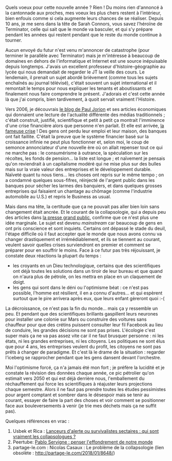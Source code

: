 <!-- title: Sarah Connor ? -->
<!-- category: Humeur -->

Quels voeux pour cette nouvelle année ? Rien ! <!-- more -->Du moins rien d'annoncé à la cantonnade aux proches, mes voeux les plus chers restent à l'intérieur, bien enfouis comme si cela augmente leurs chances de se réaliser. Depuis 10 ans, je me sens dans la tête de Sarah Connors, vous savez l'héroïne de Terminator, celle qui sait que le monde va basculer, et qui s'y prépare pendant les années qui restent pendant que le reste du monde continue à tourner. 

Aucun envoyé du futur n'est venu m'annoncer de catastrophe (pour terminer le parallèle avec Terminator) mais je m'intéresse à beaucoup de domaines en dehors de l'informatique et Internet est une source inépuisable depuis longtemps. J'avais un excellent professeur d'histoire-géographie au lycée qui nous demandait de regarder le JT la veille des cours. Le lendemain, il prenait un sujet abordé brièvement (comme tous les sujets enchaînés au journal télévisé), c'était souvent un sujet international et il remontait le temps pour nous expliquer les tenants et aboutissants et finalement nous faire comprendre le présent. J'adorais et c'est cette année là que j'ai compris, bien tardivement, à quoit servait vraiment l'Histoire. 

Vers 2006, je découvrais [le blog de Paul Jorion](https://www.pauljorion.com/blog/) et ses articles économiques qui donnaient une lecture de l'actualité différente des médias traditionnels ; c'était construit, justifié, scientifique et petit à petit ça montrait l'imminence d'une crise financière alors que personne n'en parlait. Et elle est arrivée, [la fameuse crise](https://fr.wikipedia.org/wiki/Crise_financi%C3%A8re_mondiale_de_2007-2008) ! Des gens ont perdu leur emploi et leur maison, des banques ont fait faillite. C'était la preuve que le système financier basé sur la croissance infinie ne peut plus fonctionner et, selon moi, le coup de semonce annonciateur d'une nouvelle ère où on allait repenser tout ce qui ne marche pas : le consumérisme à outrance, la spéculation sur les récoltes, les fonds de pension... la liste est longue ; et naïvement je pensais qu'on reviendrait à un capitalisme modéré qui ne mise plus sur des bulles mais sur la vraie valeur des entreprises et le développement durable. Naïveté quant tu nous tiens... les choses ont repris sur le même tempo ; on a condamné quelques sous-fifres, réinjecté de l'argent public dans les banques pour sécher les larmes des banquiers, et dans quelques grosses entreprises qui faisaient un chantage au chômage (comme l'industrie automobile au U.S.) et repris le Business as usual. 

Mais dans ma tête, la certitude que ça ne pouvait pas aller bien loin sans changement était ancrée. Et le courant de la collapsologie, qui a depuis peu des articles dans [la presse grand public](https://www.lemonde.fr/climat/article/2018/12/14/pablo-servigne-il-est-possible-que-nos-societes-industrielles-se-degradent-beaucoup-plus-rapidement-que-les-anciennes-civilisations_5397728_1652612.html), confirme que ce n'est plus une idée marginale. Le sujet est devenu *mainstream* car beaucoup de gens en ont pris conscience et sont inquiets. Certains ont dépassé le stade du deuil, l'étape difficile où il faut accepter que le monde que nous avons connu va changer drastiquement et irrémédiablement, et ils se tiennent au courant, veulent savoir quelles crises surviendront en premier et comment se préparer pour en souffrir le moins. Face à ce futur pas très réjouissant, je constate deux réactions la plupart du temps : 

- les croyants en un Dieu technologique, certains que des scientifiques ont déjà toutes les solutions dans un tiroir de leur bureau et que quand on n'aura plus de pétrole, on les mettra en place en un claquement de doigt. 
- les gens qui sont dans le déni ou l'optimisme béat : ce n'est pas possible, l'homme est résilient, il en a connu d'autres... et qui espèrent surtout que le pire arrivera après eux, que leurs enfant gèreront quoi :-(

La décroissance, ce n'est pas la fin du monde... mais ça y ressemble un peu. Et pendant que des scientifiques brillants gaspillent leurs neurones pour installer une colonie sur Mars ou construire des voitures sans chauffeur pour que des crétins puissent consulter leur fil Facebook au lieu de conduire, les grandes décisions ne sont pas prises. L'écologie c'est super mais ça ne va pas assez vite car il ne faut brusquer personne : ni les états, ni les grandes entreprises, ni les citoyens. Les politiques ne sont élus que pour 4 ans, les entreprises veulent du profit, les citoyens ne sont pas prêts à changer de paradigme. Et c'est là le drame de la situation : regarder l'iceberg se rapprocher pendant que les gens dansent devant l'orchestre. 

Moi l'optimisme forcé, ça n'a jamais été mon fort ; je préfère la lucidité et je constate la révision des données chaque année, ce pic pétrolier qu'on estimait vers 2050 et qui est déjà derrière nous, l'emballement du réchauffement qui force les scientifiques à réajuster leurs projections chaque semestre. Alors il ne faut pas prendre toutes les études pessimistes pour argent comptant et sombrer dans le désespoir mais se tenir au courant, essayer de faire la part des choses et voir comment se positionner face aux bouleversements à venir (je trie mes déchets mais ça ne suffit pas).

Quelques références en vrac :

1. Usbek et Rica : [Lanceurs d'alerte ou survivalistes sectaires : qui sont vraiment les collapsologues ?](https://usbeketrica.com/article/lanceurs-d-alerte-ou-survivalistes-sectaires-qui-sont-vraiment-les-collapsologues)
2. Peertube: [Pablo Servigne : penser l'effondrement de notre monde](https://peertube.fr/videos/watch/5c59e576-f56c-4178-bd0a-bfca7b75db3d)
3. partage-le.com : Nicolas Casaux : Le problème de la collapsologie (lien obsolète : http://partage-le.com/2018/01/8648/)